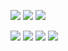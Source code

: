 [![](https://img.shields.io/badge/Windows_11-Pro-292e33?style=flat-square&logo=windows&logoColor=ffffff)](https://www.microsoft.com/en-us/windows/)
[![](https://img.shields.io/badge/macOS-Big%20Sur-292e33?style=flat-square&logo=apple&logoColor=ffffff)](https://www.apple.com/macbook-pro/)
[![](https://img.shields.io/badge/Fedora-35-33aadd?style=flat-square&logo=fedora&logoColor=ffffff)](https://manjaro.org) 


[![](https://img.shields.io/badge/-Rust-007396?style=flat-square&logo=Rust&logoColor=ffffff)](https://www.rust-lang.org/)
[![](https://img.shields.io/badge/-Go-007396?style=flat-square&logo=Go&logoColor=ffffff)](https://golang.org/)
[![](https://img.shields.io/badge/-C-007396?style=flat-square&logo=C&logoColor=ffffff)](https://www.gnu.org/software/libc/manual/html_node/ISO-C.html)
[![](https://img.shields.io/badge/-Flutter-007396?style=flat-square&logo=Dart&logoColor=ffffff)](https://flutter.dev/)
